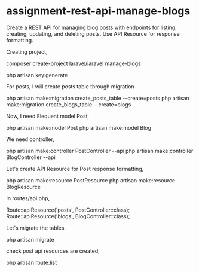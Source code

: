 # assignment-rest-api-manage-blogs
Create a REST API for managing blog posts with endpoints for listing, creating, updating, and deleting posts. Use API Resource for response formatting.

Creating project,

composer create-project laravel/laravel manage-blogs

php artisan key:generate

For posts, I will create posts table through migration

php artisan make:migration create_posts_table --create=posts
php artisan make:migration create_blogs_table --create=blogs

Now, I need Elequent model Post,

php artisan make:model Post
php artisan make:model Blog

We need controller,

php artisan make:controller PostController --api
php artisan make:controller BlogController --api

Let's create API Resource for Post response formatting,

php artisan make:resource PostResource
php artisan make:resource BlogResource

In routes/api.php,

Route::apiResource('posts', PostController::class);
Route::apiResource('blogs', BlogController::class);

Let's migrate the tables

php artisan migrate

check post api resources are created,

php artisan route:list
